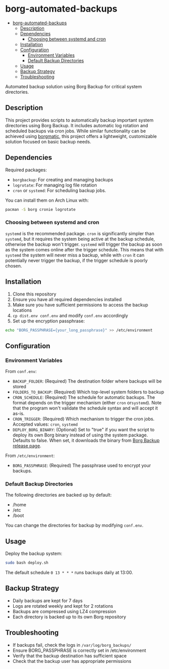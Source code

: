 # borg-automated-backups

<!--toc:start-->
- [borg-automated-backups](#borg-automated-backups)
  - [Description](#description)
  - [Dependencies](#dependencies)
    - [Choosing between systemd and cron](#choosing-between-systemd-and-cron)
  - [Installation](#installation)
  - [Configuration](#configuration)
    - [Environment Variables](#environment-variables)
    - [Default Backup Directories](#default-backup-directories)
  - [Usage](#usage)
  - [Backup Strategy](#backup-strategy)
  - [Troubleshooting](#troubleshooting)
<!--toc:end-->

Automated backup solution using Borg Backup for critical system directories.

## Description

This project provides scripts to automatically backup important system directories using
Borg Backup. It includes automatic log rotation and scheduled backups via cron jobs. While
similar functionality can be achieved using
[borgmatic](https://github.com/borgmatic-collective/borgmatic), this project offers a
lightweight, customizable solution focused on basic backup needs.

## Dependencies

Required packages:

- `borgbackup`: For creating and managing backups
- `logrotate`: For managing log file rotation
- `cron` or `systemd`: For scheduling backup jobs.

You can install them on Arch Linux with:

```bash
pacman -S borg cronie logrotate
```

### Choosing between systemd and cron

`systemd` is the recommended package. `cron` is significantly simpler than
`systemd`, but it requires the system being active at the backup schedule,
otherwise the backup won't trigger. `systemd` will trigger the backup as soon
as the system comes online after the trigger schedule. This means that with
`systemd` the system will never miss a backup, while with `cron` it can
potentially never trigger the backup, if the trigger schedule is poorly chosen.

## Installation

1. Clone this repository
2. Ensure you have all required dependencies installed
3. Make sure you have sufficient permissions to access the backup locations
4. `cp dist.env conf.env` and modify `conf.env` accordingly
5. Set up the encryption passphrase:

```bash
echo "BORG_PASSPHRASE={your_long_passphrase}" >> /etc/environment
```

## Configuration

### Environment Variables

From `conf.env`:

- `BACKUP_FOLDER`: (Required) The destination folder where backups will be stored
- `FOLDERS_TO_BACKUP`: (Required) Which top-level system folders to backup
- `CRON_SCHEDULE`: (Required) The schedule for automatic backups. The format depends on the trigger mechanism (either `cron` or`systemd`). Note that the program won't validate the schedule syntax and will accept it as-is.
- `CRON_TRIGGER`: (Required) Which mechanism to trigger the cron jobs. Accepted values: `cron`, `systemd`
- `DEPLOY_BORG_BINARY`: (Optional) Set to "true" if you want the script to deploy its own Borg binary instead of using the system package. Defaults to false. When set, it downloads the binary from [Borg Backup release page](https://github.com/borgbackup/borg/releases/tag/1.4.0).

From `/etc/environment`:

- `BORG_PASSPHRASE`: (Required) The passphrase used to encrypt your backups.

### Default Backup Directories

The following directories are backed up by default:

- /home
- /etc
- /boot

You can change the directories for backup by modifying `conf.env`.

## Usage

Deploy the backup system:

```bash
sudo bash deploy.sh
```

The default schedule `0 13 * * *` runs backups daily at 13:00.

## Backup Strategy

- Daily backups are kept for 7 days
- Logs are rotated weekly and kept for 2 rotations
- Backups are compressed using LZ4 compression
- Each directory is backed up to its own Borg repository

## Troubleshooting

- If backups fail, check the logs in `/var/log/borg_backups/`
- Ensure BORG_PASSPHRASE is correctly set in /etc/environment
- Verify that the backup destination has sufficient space
- Check that the backup user has appropriate permissions
